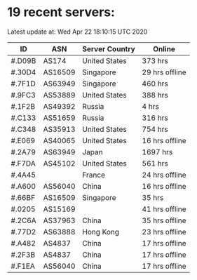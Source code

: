 # 19 recent servers:

Latest update at: Wed Apr 22 18:10:15 UTC 2020

| ID | ASN | Server Country | Online |
| -- | --- | -------------- | ------ |
| #.D09B | AS174 | United States | 373 hrs |
| #.30D4 | AS16509 | Singapore | 29 hrs offline |
| #.7F1D | AS63949 | Singapore | 460 hrs |
| #.9FC3 | AS53889 | United States | 388 hrs |
| #.1F2B | AS49392 | Russia | 4 hrs |
| #.C133 | AS51659 | Russia | 316 hrs |
| #.C348 | AS35913 | United States | 754 hrs |
| #.E069 | AS40065 | United States | 16 hrs offline |
| #.2A79 | AS63949 | Japan | 1697 hrs |
| #.F7DA | AS45102 | United States | 561 hrs |
| #.4A45 |  | France | 24 hrs offline |
| #.A600 | AS56040 | China | 16 hrs offline |
| #.66BF | AS16509 | Singapore | 35 hrs |
| #.0205 | AS15169 |  | 41 hrs offline |
| #.2C6A | AS37963 | China | 35 hrs offline |
| #.77D2 | AS63888 | Hong Kong | 23 hrs offline |
| #.A482 | AS4837 | China | 17 hrs offline |
| #.2F3B | AS4837 | China | 17 hrs offline |
| #.F1EA | AS56040 | China | 17 hrs offline |


